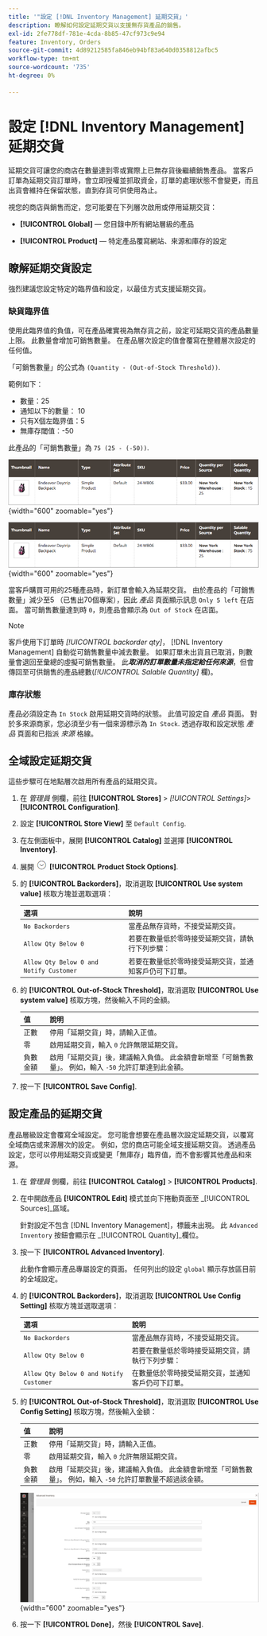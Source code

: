 ```yaml
---
title: '"設定 [!DNL Inventory Management] 延期交貨」'
description: 瞭解如何設定延期交貨以支援無存貨產品的銷售。
exl-id: 2fe778df-781e-4cda-8b85-47cf973c9e94
feature: Inventory, Orders
source-git-commit: 4d89212585fa846eb94bf83a640d0358812afbc5
workflow-type: tm+mt
source-wordcount: '735'
ht-degree: 0%

---
```


# 設定 [!DNL Inventory Management] 延期交貨

延期交貨可讓您的商店在數量達到零或實際上已無存貨後繼續銷售產品。 當客戶訂單為延期交貨訂單時，會立即授權並抓取資金，訂單的處理狀態不會變更，而且出貨會維持在保留狀態，直到存貨可供使用為止。

視您的商店與銷售而定，您可能要在下列層次啟用或停用延期交貨：

- **[!UICONTROL Global]**  — 您目錄中所有網站層級的產品

- **[!UICONTROL Product]**  — 特定產品覆寫網站、來源和庫存的設定

## 瞭解延期交貨設定

強烈建議您設定特定的臨界值和設定，以最佳方式支援延期交貨。

### 缺貨臨界值

使用此臨界值的負值，可在產品確實視為無存貨之前，設定可延期交貨的產品數量上限。 此數量會增加可銷售數量。 在產品層次設定的值會覆寫在整體層次設定的任何值。

「可銷售數量」的公式為 `(Quantity - (Out-of-Stock Threshold))`.

範例如下：

- 數量：25
- 通知以下的數量： 10
- 只有X個左臨界值：5
- 無庫存閾值：-50

此產品的「可銷售數量」為 `75 (25 - (-50))`.

![啟用延期交貨前的可銷售數量範例](assets/inventory-backorders-before.png){width="600" zoomable="yes"}

![延交訂單啟用後的可銷售數量範例](assets/inventory-backorders-after.png){width="600" zoomable="yes"}

當客戶購買可用的25種產品時，新訂單會輸入為延期交貨。 由於產品的「可銷售數量」減少至5 （已售出70個專案），因此 _產品_ 頁面顯示訊息 `Only 5 left` 在店面。 當可銷售數量達到時 `0`，則產品會顯示為 `Out of Stock` 在店面。

>[!NOTE]
>
>客戶使用下訂單時 _[!UICONTROL backorder qty]_， [!DNL Inventory Management] 自動從可銷售數量中減去數量。 如果訂單未出貨且已取消，則數量會退回至彙總的虛擬可銷售數量。 此&#x200B;**_取消的訂單數量未指定給任何來源_**，但會傳回至可供銷售的產品總數(_[!UICONTROL Salable Quantity]_ 欄)。

<!--### Notify for Quantity Below JIRA MDVA-8099 MDVA-33783

The _Notify for Quantity Below_ configuration option is configurable at the global, source, and product levels. When it is enabled, the system sends an email notification when the product quantity reaches a level at or below the configured value. For this example, a notification is triggered when the product has a quantity of 10 or less. When backorders are enabled, _Notify for Quantity Below_ is determined by the Salable Quantity (`Salable Quantity = Quantity - (Out-of-Stock Threshold)`). -->

### 庫存狀態

產品必須設定為 `In Stock` 啟用延期交貨時的狀態。 此值可設定自 _產品_ 頁面。 對於多來源商家，您必須至少有一個來源標示為 `In Stock`. 透過存取和設定狀態 _產品_ 頁面和已指派 _來源_ 格線。

## 全域設定延期交貨

這些步驟可在地點層次啟用所有產品的延期交貨。

1. 在 _管理員_ 側欄，前往 **[!UICONTROL Stores]** > _[!UICONTROL Settings]_>**[!UICONTROL Configuration]**.

1. 設定 **[!UICONTROL Store View]** 至 `Default Config`.

1. 在左側面板中，展開 **[!UICONTROL Catalog]** 並選擇 **[!UICONTROL Inventory]**.

1. 展開 ![展開選擇器](../assets/icon-display-expand.png) **[!UICONTROL Product Stock Options]**.

1. 的 **[!UICONTROL Backorders]**，取消選取 **[!UICONTROL Use system value]** 核取方塊並選取選項：

   | 選項 | 說明 |
   | -- | -- |
   | `No Backorders` | 當產品無存貨時，不接受延期交貨。 |
   | `Allow Qty Below 0` | 若要在數量低於零時接受延期交貨，請執行下列步驟： |
   | `Allow Qty Below 0 and Notify Customer` | 若要在數量低於零時接受延期交貨，並通知客戶仍可下訂單。 |

1. 的 **[!UICONTROL Out-of-Stock Threshold]**，取消選取 **[!UICONTROL Use system value]** 核取方塊，然後輸入不同的金額。

   | 值 | 說明 |
   | -- | -- |
   | 正數 | 停用「延期交貨」時，請輸入正值。 |
   | 零 | 啟用延期交貨，輸入 `0` 允許無限延期交貨。 |
   | 負數金額 | 啟用「延期交貨」後，建議輸入負值。 此金額會新增至「可銷售數量」。 例如，輸入 `-50` 允許訂單達到此金額。 |

1. 按一下 **[!UICONTROL Save Config]**.

## 設定產品的延期交貨

產品層級設定會覆寫全域設定。 您可能會想要在產品層次設定延期交貨，以覆寫全域商店或來源層次的設定。 例如，您的商店可能全域支援延期交貨。 透過產品設定，您可以停用延期交貨或變更「無庫存」臨界值，而不會影響其他產品和來源。

1. 在 _管理員_ 側欄，前往 **[!UICONTROL Catalog]** > **[!UICONTROL Products]**.

1. 在中開啟產品 **[!UICONTROL Edit]** 模式並向下捲動頁面至 _[!UICONTROL Sources]_區域。

   針對設定不包含 [!DNL Inventory Management]，標籤未出現。 此 `Advanced Inventory` 按鈕會顯示在 _[!UICONTROL Quantity]_欄位。

1. 按一下 **[!UICONTROL Advanced Inventory]**.

   此動作會顯示產品專屬設定的頁面。 任何列出的設定 `global` 顯示存放區目前的全域設定。

1. 的 **[!UICONTROL Backorders]**，取消選取 **[!UICONTROL Use Config Setting]** 核取方塊並選取選項：

   | 選項 | 說明 |
   | -- | -- |
   | `No Backorders` | 當產品無存貨時，不接受延期交貨。 |
   | `Allow Qty Below 0` | 若要在數量低於零時接受延期交貨，請執行下列步驟： |
   | `Allow Qty Below 0 and Notify Customer` | 在數量低於零時接受延期交貨，並通知客戶仍可下訂單。 |

1. 的 **[!UICONTROL Out-of-Stock Threshold]**，取消選取 **[!UICONTROL Use Config Setting]** 核取方塊，然後輸入金額：

   | 值 | 說明 |
   | -- | -- |
   | 正數 | 停用「延期交貨」時，請輸入正值。 |
   | 零 | 啟用延期交貨，輸入 `0` 允許無限延期交貨。 |
   | 負數金額 | 啟用「延期交貨」後，建議輸入負值。 此金額會新增至「可銷售數量」。 例如，輸入 `-50` 允許訂單數量不超過該金額。 |

   ![已針對延期交貨設定進階存貨](assets/inventory-backorders-product-settings.png){width="600" zoomable="yes"}

1. 按一下 **[!UICONTROL Done]**，然後 **[!UICONTROL Save]**.
